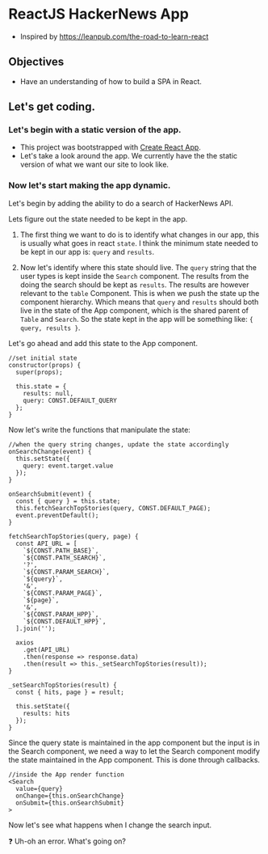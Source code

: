 # ReactJS HackerNews App
* Inspired by https://leanpub.com/the-road-to-learn-react

## Objectives
- Have an understanding of how to build a SPA in React.

## Let's get coding.

### Let's begin with a static version of the app.
* This project was bootstrapped with [Create React App](https://github.com/facebookincubator/create-react-app).
* Let's take a look around the app. We currently have the the static version of what we want our site to look like.

### Now let's start making the app dynamic.
Let's begin by adding the ability to do a search of HackerNews API.

Lets figure out the state needed to be kept in the app.

1. The first thing we want to do is to identify what changes  in our app, this is usually what goes in react ```state```. I think the minimum state needed to be kept in our app is: ```query``` and ```results```.

2. Now let's identify where this state should live. The ```query``` string that the user types is kept inside the ```Search``` component. The results from the doing the search should be kept as ```results```. The results are however relevant to the ```table``` Component. This is when we push the state up the component hierarchy. Which means that ```query``` and ```results``` should both live in the state of the App component, which is the shared parent of ```Table``` and ```Search```. So the state kept in the app will be something like: ```{ query, results }```.

Let's go ahead and add this state to the App component.

```
//set initial state
constructor(props) {
  super(props);

  this.state = {
    results: null,
    query: CONST.DEFAULT_QUERY
  };
}
```

Now let's write the functions that manipulate the state:

```
//when the query string changes, update the state accordingly
onSearchChange(event) {
  this.setState({
    query: event.target.value
  });
}

onSearchSubmit(event) {
  const { query } = this.state;
  this.fetchSearchTopStories(query, CONST.DEFAULT_PAGE);
  event.preventDefault();
}

fetchSearchTopStories(query, page) {
  const API_URL = [
    `${CONST.PATH_BASE}`,
    `${CONST.PATH_SEARCH}`,
    '?',
    `${CONST.PARAM_SEARCH}`,
    `${query}`,
    '&',
    `${CONST.PARAM_PAGE}`,
    `${page}`,
    '&',
    `${CONST.PARAM_HPP}`,
    `${CONST.DEFAULT_HPP}`,
  ].join('');

  axios
    .get(API_URL)
    .then(response => response.data)
    .then(result => this._setSearchTopStories(result));
}

_setSearchTopStories(result) {
  const { hits, page } = result;

  this.setState({
    results: hits
  });
}
```
Since the query state is maintained in the app component but the input is in the Search component, we need a way to let the Search component modify the state maintained in the App component. This is done through callbacks.

```
//inside the App render function
<Search
  value={query}
  onChange={this.onSearchChange}
  onSubmit={this.onSearchSubmit}
>
```

Now let's see what happens when I change the search input.

:question: Uh-oh an error. What's going on?
